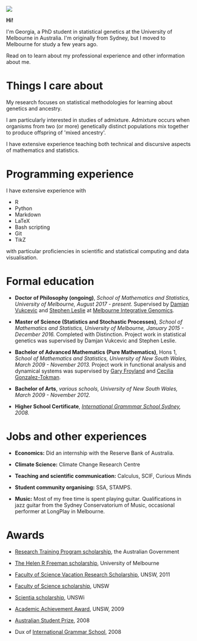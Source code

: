 
![](gtsambos.github.io/mac2.jpg)

**Hi!**

I'm Georgia, a PhD student in statistical genetics at the University of Melbourne in Australia. 
I'm originally from Sydney, but I moved to Melbourne for study a few years ago.


Read on to learn about my professional experience and other information about me.


# Things I care about


My research focuses on statistical methodologies for learning about genetics and ancestry.

I am particularly interested in studies of admixture. Admixture occurs when organisms from two (or more) genetically distinct populations mix together to produce offspring of 'mixed ancestry'. 

I have extensive experience teaching both technical and discursive aspects of mathematics and statistics.


# Programming experience

I have extensive experience with
- R
- Python
- Markdown
- LaTeX
- Bash scripting
- Git
- TikZ

with particular proficiencies in scientific and statistical computing and data visualisation. 



# Formal education

- **Doctor of Philosophy (ongoing)**, *School of Mathematics and Statistics, University of Melbourne, August 2017 - present.*
Supervised by [Damjan Vukcevic](https://research.unimelb.edu.au/integrative-genomics/research/statistical-genetics-vukcevic) and [Stephen Leslie](https://research.unimelb.edu.au/integrative-genomics/research/statistical-genetics-leslie) at [Melbourne Integrative Genomics](https://research.unimelb.edu.au/integrative-genomics/MIG-home).

- **Master of Science (Statistics and Stochastic Processes)**, *School of Mathematics and Statistics, University of Melbourne, January 2015 - December 2016.*
Completed with Distinction. Project work in statistical genetics was supervised by Damjan Vukcevic and Stephen Leslie.

- **Bachelor of Advanced Mathematics (Pure Mathematics)**, Hons 1, *School of Mathematics and Statistics, University of New South Wales, March 2009 - November 2013.*
Project work in functional analysis and dynamical systems was supervised by [Gary Froyland](https://research.unsw.edu.au/people/professor-gary-froyland) and [Cecilia Gonzalez-Tokman](https://smp.uq.edu.au/profile/255/cecilia-gonzalez-tokman).

- **Bachelor of Arts**, *various schools, University of New South Wales, March 2009 - November 2012.*

- **Higher School Certificate**, *[International Grammmar School Sydney](https://www.igssyd.nsw.edu.au), 2008.*


# Jobs and other experiences

- **Economics:** Did an internship with the Reserve Bank of Australia.  

- **Climate Science:** Climate Change Research Centre

- **Teaching and scientific communication:** Calculus, SCIF, Curious Minds 

- **Student community organising:** SSA, STAMPS.

- **Music:** Most of my free time is spent playing guitar. Qualifications in jazz guitar from the Sydney Conservatorium of Music, occasional performer at LongPlay in Melbourne.


# Awards

- [Research Training Program scholarship](https://scholarships.unimelb.edu.au/awards/helen-r-freeman-scholarship-master-of-science-mathematics-and-statistics), the Australian Government

- [The Helen R Freeman scholarship](https://scholarships.unimelb.edu.au/awards/helen-r-freeman-scholarship-master-of-science-mathematics-and-statistics), University of Melbourne

- [Faculty of Science Vacation Research Scholarship](https://scholarships.unimelb.edu.au/awards/helen-r-freeman-scholarship-master-of-science-mathematics-and-statistics), UNSW, 2011

- [Faculty of Science scholarship](https://www.scholarships.unsw.edu.au/scholarships/id/1232), UNSW

- [Scientia scholarship](https://www.scholarships.unsw.edu.au/scholarships/id/102), UNSWi

- [Academic Achievement Award](https://www.scholarships.unsw.edu.au/scholarships/id/1), UNSW, 2009

- [Australian Student Prize](https://en.wikipedia.org/wiki/Australian_Student_Prize), 2008

- Dux of [International Grammar School](https://www.igssyd.nsw.edu.au), 2008
